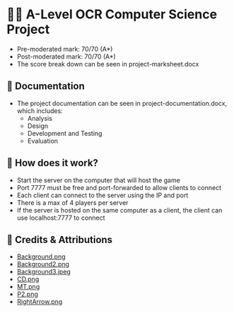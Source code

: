 # 🧑‍💻 A-Level OCR Computer Science Project
- Pre-moderated mark: 70/70 (A*)
- Post-moderated mark: 70/70 (A*)
- The score break down can be seen in project-marksheet.docx
## 📁 Documentation
- The project documentation can be seen in project-documentation.docx, which includes:
    - Analysis
    - Design
    - Development and Testing
    - Evaluation
## 💭 How does it work?
- Start the server on the computer that will host the game
- Port 7777 must be free and port-forwarded to allow clients to connect
- Each client can connect to the server using the IP and port
- There is a max of 4 players per server
- If the server is hosted on the same computer as a client, the client can use localhost:7777 to connect
## 🤝 Credits & Attributions 
- [Background.png](https://imgur.com/gallery/high-res-steven-universe-backgrounds-pt-2-mSoGv)
- [Background2.png](https://wall.alphacoders.com/big.php?i=1125764)
- [Background3.jpeg](https://wallpapers.com/background/steven-universe-background-ngbfykufcx4idrcc.html)
- [CD.png](https://www.flaticon.com/free-icons/repeat)
- [MT.png](https://www.flaticon.com/free-icons/no-entry)
- [P2.png](https://www.shareicon.net/faults-couple-sports-red-two-card-play-football-cards-pair-yellow-681675)
- [RightArrow.png](https://www.flaticon.com/free-icons/next)
